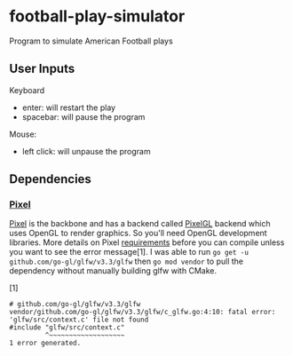 # football-play-simulator
Program to simulate American Football plays

## User Inputs

Keyboard
- enter: will restart the play
- spacebar: will pause the program

Mouse:
- left click: will unpause the program


## Dependencies


### [Pixel](https://github.com/faiface/pixel)
[Pixel](https://github.com/faiface/pixel) is the backbone and has a backend called [PixelGL](https://godoc.org/github.com/faiface/pixel/pixelgl) backend which uses OpenGL to render graphics. So you'll need OpenGL development libraries. More details on Pixel [requirements](https://github.com/faiface/pixel#requirements) before you can compile unless you want to see the error message[1]. I was able to run `go get -u github.com/go-gl/glfw/v3.3/glfw` then `go mod vendor` to pull the dependency without manually building glfw with CMake.

[1]
```
# github.com/go-gl/glfw/v3.3/glfw
vendor/github.com/go-gl/glfw/v3.3/glfw/c_glfw.go:4:10: fatal error: 'glfw/src/context.c' file not found
#include "glfw/src/context.c"
         ^~~~~~~~~~~~~~~~~~~~
1 error generated.
```